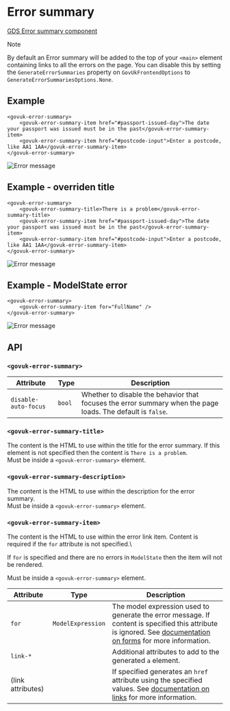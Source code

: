# Error summary

[GDS Error summary component](https://design-system.service.gov.uk/components/error-summary/)

> [!NOTE]
> By default an Error summary will be added to the top of your `<main>` element containing links to all the errors on the page.
You can disable this by setting the `GenerateErrorSummaries` property on `GovUkFrontendOptions` to `GenerateErrorSummariesOptions.None`.

## Example

```razor
<govuk-error-summary>
    <govuk-error-summary-item href="#passport-issued-day">The date your passport was issued must be in the past</govuk-error-summary-item>
    <govuk-error-summary-item href="#postcode-input">Enter a postcode, like AA1 1AA</govuk-error-summary-item>
</govuk-error-summary>
```

![Error message](../images/error-summary.png)

## Example - overriden title

```razor
<govuk-error-summary>
    <govuk-error-summary-title>There is a problem</govuk-error-summary-title>
    <govuk-error-summary-item href="#passport-issued-day">The date your passport was issued must be in the past</govuk-error-summary-item>
    <govuk-error-summary-item href="#postcode-input">Enter a postcode, like AA1 1AA</govuk-error-summary-item>
</govuk-error-summary>
```

![Error message](../images/error-summary-with-title.png)

## Example - ModelState error

```razor
<govuk-error-summary>
    <govuk-error-summary-item for="FullName" />
</govuk-error-summary>
```

![Error message](../images/error-summary-with-modelstate-error.png)

## API

### `<govuk-error-summary>`

| Attribute            | Type   | Description                                                                                                 |
|----------------------|--------|-------------------------------------------------------------------------------------------------------------|
| `disable-auto-focus` | `bool` | Whether to disable the behavior that focuses the error summary when the page loads. The default is `false`. |

### `<govuk-error-summary-title>`

The content is the HTML to use within the title for the error summary. If this element is not specified then the content is `There is a problem`.\
Must be inside a `<govuk-error-summary>` element.

### `<govuk-error-summary-description>`

The content is the HTML to use within the description for the error summary.\
Must be inside a `<govuk-error-summary>` element.

### `<govuk-error-summary-item>`

The content is the HTML to use within the error link item. Content is required if the `for` attribute is not specified.\

If `for` is specified and there are no errors in `ModelState` then the item will not be rendered.

Must be inside a `<govuk-error-summary>` element.

| Attribute         | Type              | Description                                                                                                                                                                 |
|-------------------|-------------------|-----------------------------------------------------------------------------------------------------------------------------------------------------------------------------|
| `for`             | `ModelExpression` | The model expression used to generate the error message. If content is specified this attribute is ignored. See [documentation on forms](../forms.md) for more information. |
| `link-*`          |                   | Additional attributes to add to the generated `a` element.                                                                                                                  |
| (link attributes) |                   | If specified generates an `href` attribute using the specified values. See [documentation on links](../links.md) for more information.                                      |
